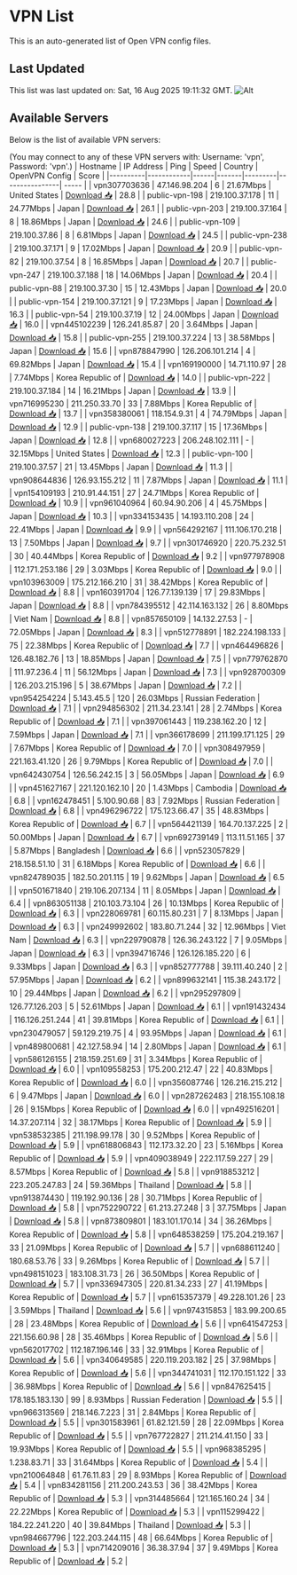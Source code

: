 # VPN List

This is an auto-generated list of Open VPN config files.

## Last Updated

This list was last updated on: Sat, 16 Aug 2025 19:11:32 GMT.
![Alt](https://repobeats.axiom.co/api/embed/186b98318ef1479477931607c1ad7d823f12451f.svg "Repobeats analytics image")

## Available Servers

Below is the list of available VPN servers:

(You may connect to any of these VPN servers with: Username: 'vpn', Password: 'vpn'.)
| Hostname | IP Address | Ping | Speed | Country | OpenVPN Config | Score |
|----------|------------|------|-------|---------|----------------| ----- |
| vpn307703636 | 47.146.98.204 | 6 | 21.67Mbps | United States | [Download 📥](./configs/server_0_US.ovpn) | 28.8 |
| public-vpn-198 | 219.100.37.178 | 11 | 24.77Mbps | Japan | [Download 📥](./configs/server_1_JP.ovpn) | 26.1 |
| public-vpn-203 | 219.100.37.164 | 8 | 18.86Mbps | Japan | [Download 📥](./configs/server_2_JP.ovpn) | 24.6 |
| public-vpn-109 | 219.100.37.86 | 8 | 6.81Mbps | Japan | [Download 📥](./configs/server_3_JP.ovpn) | 24.5 |
| public-vpn-238 | 219.100.37.171 | 9 | 17.02Mbps | Japan | [Download 📥](./configs/server_4_JP.ovpn) | 20.9 |
| public-vpn-82 | 219.100.37.54 | 8 | 16.85Mbps | Japan | [Download 📥](./configs/server_5_JP.ovpn) | 20.7 |
| public-vpn-247 | 219.100.37.188 | 18 | 14.06Mbps | Japan | [Download 📥](./configs/server_6_JP.ovpn) | 20.4 |
| public-vpn-88 | 219.100.37.30 | 15 | 12.43Mbps | Japan | [Download 📥](./configs/server_7_JP.ovpn) | 20.0 |
| public-vpn-154 | 219.100.37.121 | 9 | 17.23Mbps | Japan | [Download 📥](./configs/server_8_JP.ovpn) | 16.3 |
| public-vpn-54 | 219.100.37.19 | 12 | 24.00Mbps | Japan | [Download 📥](./configs/server_9_JP.ovpn) | 16.0 |
| vpn445102239 | 126.241.85.87 | 20 | 3.64Mbps | Japan | [Download 📥](./configs/server_10_JP.ovpn) | 15.8 |
| public-vpn-255 | 219.100.37.224 | 13 | 38.58Mbps | Japan | [Download 📥](./configs/server_11_JP.ovpn) | 15.6 |
| vpn878847990 | 126.206.101.214 | 4 | 69.82Mbps | Japan | [Download 📥](./configs/server_12_JP.ovpn) | 15.4 |
| vpn169190000 | 14.71.110.97 | 28 | 7.74Mbps | Korea Republic of | [Download 📥](./configs/server_13_KR.ovpn) | 14.0 |
| public-vpn-222 | 219.100.37.184 | 14 | 16.21Mbps | Japan | [Download 📥](./configs/server_14_JP.ovpn) | 13.9 |
| vpn716995230 | 211.250.33.70 | 33 | 7.88Mbps | Korea Republic of | [Download 📥](./configs/server_15_KR.ovpn) | 13.7 |
| vpn358380061 | 118.154.9.31 | 4 | 74.79Mbps | Japan | [Download 📥](./configs/server_16_JP.ovpn) | 12.9 |
| public-vpn-138 | 219.100.37.117 | 15 | 17.36Mbps | Japan | [Download 📥](./configs/server_17_JP.ovpn) | 12.8 |
| vpn680027223 | 206.248.102.111 | - | 32.15Mbps | United States | [Download 📥](./configs/server_18_US.ovpn) | 12.3 |
| public-vpn-100 | 219.100.37.57 | 21 | 13.45Mbps | Japan | [Download 📥](./configs/server_19_JP.ovpn) | 11.3 |
| vpn908644836 | 126.93.155.212 | 11 | 7.87Mbps | Japan | [Download 📥](./configs/server_20_JP.ovpn) | 11.1 |
| vpn154109193 | 210.91.44.151 | 27 | 24.71Mbps | Korea Republic of | [Download 📥](./configs/server_21_KR.ovpn) | 10.9 |
| vpn961040964 | 60.94.90.206 | 4 | 45.75Mbps | Japan | [Download 📥](./configs/server_22_JP.ovpn) | 10.3 |
| vpn334153435 | 14.193.110.208 | 24 | 22.41Mbps | Japan | [Download 📥](./configs/server_23_JP.ovpn) | 9.9 |
| vpn564292167 | 111.106.170.218 | 13 | 7.50Mbps | Japan | [Download 📥](./configs/server_24_JP.ovpn) | 9.7 |
| vpn301746920 | 220.75.232.51 | 30 | 40.44Mbps | Korea Republic of | [Download 📥](./configs/server_25_KR.ovpn) | 9.2 |
| vpn977978908 | 112.171.253.186 | 29 | 3.03Mbps | Korea Republic of | [Download 📥](./configs/server_26_KR.ovpn) | 9.0 |
| vpn103963009 | 175.212.166.210 | 31 | 38.42Mbps | Korea Republic of | [Download 📥](./configs/server_27_KR.ovpn) | 8.8 |
| vpn160391704 | 126.77.139.139 | 17 | 29.83Mbps | Japan | [Download 📥](./configs/server_28_JP.ovpn) | 8.8 |
| vpn784395512 | 42.114.163.132 | 26 | 8.80Mbps | Viet Nam | [Download 📥](./configs/server_29_VN.ovpn) | 8.8 |
| vpn857650109 | 14.132.27.53 | - | 72.05Mbps | Japan | [Download 📥](./configs/server_30_JP.ovpn) | 8.3 |
| vpn512778891 | 182.224.198.133 | 75 | 22.38Mbps | Korea Republic of | [Download 📥](./configs/server_31_KR.ovpn) | 7.7 |
| vpn464496826 | 126.48.182.76 | 13 | 18.85Mbps | Japan | [Download 📥](./configs/server_32_JP.ovpn) | 7.5 |
| vpn779762870 | 111.97.236.4 | 11 | 56.12Mbps | Japan | [Download 📥](./configs/server_33_JP.ovpn) | 7.3 |
| vpn928700309 | 126.203.215.196 | 5 | 38.67Mbps | Japan | [Download 📥](./configs/server_34_JP.ovpn) | 7.2 |
| vpn954254224 | 5.143.45.5 | 120 | 26.03Mbps | Russian Federation | [Download 📥](./configs/server_35_RU.ovpn) | 7.1 |
| vpn294856302 | 211.34.23.141 | 28 | 2.74Mbps | Korea Republic of | [Download 📥](./configs/server_36_KR.ovpn) | 7.1 |
| vpn397061443 | 119.238.162.20 | 12 | 7.59Mbps | Japan | [Download 📥](./configs/server_37_JP.ovpn) | 7.1 |
| vpn366178699 | 211.199.171.125 | 29 | 7.67Mbps | Korea Republic of | [Download 📥](./configs/server_38_KR.ovpn) | 7.0 |
| vpn308497959 | 221.163.41.120 | 26 | 9.79Mbps | Korea Republic of | [Download 📥](./configs/server_39_KR.ovpn) | 7.0 |
| vpn642430754 | 126.56.242.15 | 3 | 56.05Mbps | Japan | [Download 📥](./configs/server_40_JP.ovpn) | 6.9 |
| vpn451627167 | 221.120.162.10 | 20 | 1.43Mbps | Cambodia | [Download 📥](./configs/server_41_KH.ovpn) | 6.8 |
| vpn162478451 | 5.100.90.68 | 83 | 7.92Mbps | Russian Federation | [Download 📥](./configs/server_42_RU.ovpn) | 6.8 |
| vpn496296722 | 175.123.66.47 | 35 | 48.83Mbps | Korea Republic of | [Download 📥](./configs/server_43_KR.ovpn) | 6.7 |
| vpn564421139 | 164.70.137.225 | 2 | 50.00Mbps | Japan | [Download 📥](./configs/server_44_JP.ovpn) | 6.7 |
| vpn692739149 | 113.11.51.165 | 37 | 5.87Mbps | Bangladesh | [Download 📥](./configs/server_45_BD.ovpn) | 6.6 |
| vpn523057829 | 218.158.51.10 | 31 | 6.18Mbps | Korea Republic of | [Download 📥](./configs/server_46_KR.ovpn) | 6.6 |
| vpn824789035 | 182.50.201.115 | 19 | 9.62Mbps | Japan | [Download 📥](./configs/server_47_JP.ovpn) | 6.5 |
| vpn501671840 | 219.106.207.134 | 11 | 8.05Mbps | Japan | [Download 📥](./configs/server_48_JP.ovpn) | 6.4 |
| vpn863051138 | 210.103.73.104 | 26 | 10.13Mbps | Korea Republic of | [Download 📥](./configs/server_49_KR.ovpn) | 6.3 |
| vpn228069781 | 60.115.80.231 | 7 | 8.13Mbps | Japan | [Download 📥](./configs/server_50_JP.ovpn) | 6.3 |
| vpn249992602 | 183.80.71.244 | 32 | 12.96Mbps | Viet Nam | [Download 📥](./configs/server_51_VN.ovpn) | 6.3 |
| vpn229790878 | 126.36.243.122 | 7 | 9.05Mbps | Japan | [Download 📥](./configs/server_52_JP.ovpn) | 6.3 |
| vpn394716746 | 126.126.185.220 | 6 | 9.33Mbps | Japan | [Download 📥](./configs/server_53_JP.ovpn) | 6.3 |
| vpn852777788 | 39.111.40.240 | 2 | 57.95Mbps | Japan | [Download 📥](./configs/server_54_JP.ovpn) | 6.2 |
| vpn899632141 | 115.38.243.172 | 10 | 29.44Mbps | Japan | [Download 📥](./configs/server_55_JP.ovpn) | 6.2 |
| vpn295297809 | 126.77.126.203 | 5 | 52.61Mbps | Japan | [Download 📥](./configs/server_56_JP.ovpn) | 6.1 |
| vpn191432434 | 116.126.251.244 | 41 | 39.81Mbps | Korea Republic of | [Download 📥](./configs/server_57_KR.ovpn) | 6.1 |
| vpn230479057 | 59.129.219.75 | 4 | 93.95Mbps | Japan | [Download 📥](./configs/server_58_JP.ovpn) | 6.1 |
| vpn489800681 | 42.127.58.94 | 14 | 2.80Mbps | Japan | [Download 📥](./configs/server_59_JP.ovpn) | 6.1 |
| vpn586126155 | 218.159.251.69 | 31 | 3.34Mbps | Korea Republic of | [Download 📥](./configs/server_60_KR.ovpn) | 6.0 |
| vpn109558253 | 175.200.212.47 | 22 | 40.83Mbps | Korea Republic of | [Download 📥](./configs/server_61_KR.ovpn) | 6.0 |
| vpn356087746 | 126.216.215.212 | 6 | 9.47Mbps | Japan | [Download 📥](./configs/server_62_JP.ovpn) | 6.0 |
| vpn287262483 | 218.155.108.18 | 26 | 9.15Mbps | Korea Republic of | [Download 📥](./configs/server_63_KR.ovpn) | 6.0 |
| vpn492516201 | 14.37.207.114 | 32 | 38.17Mbps | Korea Republic of | [Download 📥](./configs/server_64_KR.ovpn) | 5.9 |
| vpn538532385 | 211.198.99.178 | 30 | 9.52Mbps | Korea Republic of | [Download 📥](./configs/server_65_KR.ovpn) | 5.9 |
| vpn618806843 | 112.173.32.20 | 23 | 5.16Mbps | Korea Republic of | [Download 📥](./configs/server_66_KR.ovpn) | 5.9 |
| vpn409038949 | 222.117.59.227 | 29 | 8.57Mbps | Korea Republic of | [Download 📥](./configs/server_67_KR.ovpn) | 5.8 |
| vpn918853212 | 223.205.247.83 | 24 | 59.36Mbps | Thailand | [Download 📥](./configs/server_68_TH.ovpn) | 5.8 |
| vpn913874430 | 119.192.90.136 | 28 | 30.71Mbps | Korea Republic of | [Download 📥](./configs/server_69_KR.ovpn) | 5.8 |
| vpn752290722 | 61.213.27.248 | 3 | 37.75Mbps | Japan | [Download 📥](./configs/server_70_JP.ovpn) | 5.8 |
| vpn873809801 | 183.101.170.14 | 34 | 36.26Mbps | Korea Republic of | [Download 📥](./configs/server_71_KR.ovpn) | 5.8 |
| vpn648538259 | 175.204.219.167 | 33 | 21.09Mbps | Korea Republic of | [Download 📥](./configs/server_72_KR.ovpn) | 5.7 |
| vpn688611240 | 180.68.53.76 | 33 | 9.26Mbps | Korea Republic of | [Download 📥](./configs/server_73_KR.ovpn) | 5.7 |
| vpn498151023 | 183.108.31.73 | 26 | 36.50Mbps | Korea Republic of | [Download 📥](./configs/server_74_KR.ovpn) | 5.7 |
| vpn336947305 | 220.81.34.233 | 27 | 41.19Mbps | Korea Republic of | [Download 📥](./configs/server_75_KR.ovpn) | 5.7 |
| vpn615357379 | 49.228.101.26 | 23 | 3.59Mbps | Thailand | [Download 📥](./configs/server_76_TH.ovpn) | 5.6 |
| vpn974315853 | 183.99.200.65 | 28 | 23.48Mbps | Korea Republic of | [Download 📥](./configs/server_77_KR.ovpn) | 5.6 |
| vpn641547253 | 221.156.60.98 | 28 | 35.46Mbps | Korea Republic of | [Download 📥](./configs/server_78_KR.ovpn) | 5.6 |
| vpn562017702 | 112.187.196.146 | 33 | 32.91Mbps | Korea Republic of | [Download 📥](./configs/server_79_KR.ovpn) | 5.6 |
| vpn340649585 | 220.119.203.182 | 25 | 37.98Mbps | Korea Republic of | [Download 📥](./configs/server_80_KR.ovpn) | 5.6 |
| vpn344741031 | 112.170.151.122 | 33 | 36.98Mbps | Korea Republic of | [Download 📥](./configs/server_81_KR.ovpn) | 5.6 |
| vpn847625415 | 178.185.183.130 | 99 | 8.93Mbps | Russian Federation | [Download 📥](./configs/server_82_RU.ovpn) | 5.5 |
| vpn966313569 | 218.146.7.223 | 31 | 2.84Mbps | Korea Republic of | [Download 📥](./configs/server_83_KR.ovpn) | 5.5 |
| vpn301583961 | 61.82.121.59 | 28 | 22.09Mbps | Korea Republic of | [Download 📥](./configs/server_84_KR.ovpn) | 5.5 |
| vpn767722827 | 211.214.41.150 | 33 | 19.93Mbps | Korea Republic of | [Download 📥](./configs/server_85_KR.ovpn) | 5.5 |
| vpn968385295 | 1.238.83.71 | 33 | 31.64Mbps | Korea Republic of | [Download 📥](./configs/server_86_KR.ovpn) | 5.4 |
| vpn210064848 | 61.76.11.83 | 29 | 8.93Mbps | Korea Republic of | [Download 📥](./configs/server_87_KR.ovpn) | 5.4 |
| vpn834281156 | 211.200.243.53 | 36 | 38.42Mbps | Korea Republic of | [Download 📥](./configs/server_88_KR.ovpn) | 5.3 |
| vpn314485664 | 121.165.160.24 | 34 | 22.22Mbps | Korea Republic of | [Download 📥](./configs/server_89_KR.ovpn) | 5.3 |
| vpn115299422 | 184.22.241.220 | 40 | 39.84Mbps | Thailand | [Download 📥](./configs/server_90_TH.ovpn) | 5.3 |
| vpn984667796 | 122.203.244.115 | 48 | 66.64Mbps | Korea Republic of | [Download 📥](./configs/server_91_KR.ovpn) | 5.3 |
| vpn714209016 | 36.38.37.94 | 37 | 9.49Mbps | Korea Republic of | [Download 📥](./configs/server_92_KR.ovpn) | 5.2 |
